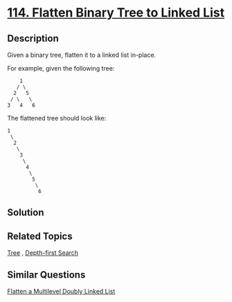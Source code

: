 # [114. Flatten Binary Tree to Linked List](https://leetcode.com/problems/flatten-binary-tree-to-linked-list)

## Description

Given a binary tree, flatten it to a linked list in-place.

For example, given the following tree:

```
    1
   / \
  2   5
 / \   \
3   4   6
```

The flattened tree should look like:

```
1
 \
  2
   \
    3
     \
      4
       \
        5
         \
          6
```

## Solution



## Related Topics

[Tree](https://leetcode.com/tag/tree/) , [Depth-first Search](https://leetcode.com/tag/depth-first-search/) 

## Similar Questions

[Flatten a Multilevel Doubly Linked List](https://leetcode.com/problems/flatten-a-multilevel-doubly-linked-list/)
